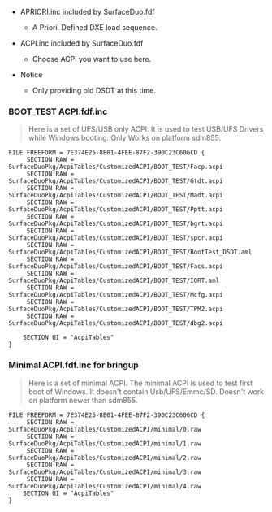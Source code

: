 * APRIORI.inc included by SurfaceDuo.fdf
     - A Priori. Defined DXE load sequence.

* ACPI.inc included by SurfaceDuo.fdf
     - Choose ACPI you want to use here.

* Notice   
     - Only providing old DSDT at this time.

### BOOT_TEST ACPI.fdf.inc

> Here is a set of UFS/USB only ACPI.
> It is used to test USB/UFS Drivers while Windows booting.
> Only Works on platform sdm855.

```
FILE FREEFORM = 7E374E25-8E01-4FEE-87F2-390C23C606CD {
     SECTION RAW = SurfaceDuoPkg/AcpiTables/CustomizedACPI/BOOT_TEST/Facp.acpi
     SECTION RAW = SurfaceDuoPkg/AcpiTables/CustomizedACPI/BOOT_TEST/Gtdt.acpi
     SECTION RAW = SurfaceDuoPkg/AcpiTables/CustomizedACPI/BOOT_TEST/Madt.acpi
     SECTION RAW = SurfaceDuoPkg/AcpiTables/CustomizedACPI/BOOT_TEST/Pptt.acpi
     SECTION RAW = SurfaceDuoPkg/AcpiTables/CustomizedACPI/BOOT_TEST/bgrt.acpi
     SECTION RAW = SurfaceDuoPkg/AcpiTables/CustomizedACPI/BOOT_TEST/spcr.acpi
     SECTION RAW = SurfaceDuoPkg/AcpiTables/CustomizedACPI/BOOT_TEST/BootTest_DSDT.aml
     SECTION RAW = SurfaceDuoPkg/AcpiTables/CustomizedACPI/BOOT_TEST/Facs.acpi
     SECTION RAW = SurfaceDuoPkg/AcpiTables/CustomizedACPI/BOOT_TEST/IORT.aml
     SECTION RAW = SurfaceDuoPkg/AcpiTables/CustomizedACPI/BOOT_TEST/Mcfg.acpi
     SECTION RAW = SurfaceDuoPkg/AcpiTables/CustomizedACPI/BOOT_TEST/TPM2.acpi
     SECTION RAW = SurfaceDuoPkg/AcpiTables/CustomizedACPI/BOOT_TEST/dbg2.acpi

	SECTION UI = "AcpiTables" 
}
```


### Minimal ACPI.fdf.inc for bringup

> Here is a set of minimal ACPI.
> The minimal ACPI is used to test first boot of Windows.
> It doesn't contain Usb/UFS/Emmc/SD.
> Doesn't work on platform newer than sdm855.


```
FILE FREEFORM = 7E374E25-8E01-4FEE-87F2-390C23C606CD {
     SECTION RAW = SurfaceDuoPkg/AcpiTables/CustomizedACPI/minimal/0.raw
     SECTION RAW = SurfaceDuoPkg/AcpiTables/CustomizedACPI/minimal/1.raw
     SECTION RAW = SurfaceDuoPkg/AcpiTables/CustomizedACPI/minimal/2.raw
     SECTION RAW = SurfaceDuoPkg/AcpiTables/CustomizedACPI/minimal/3.raw
     SECTION RAW = SurfaceDuoPkg/AcpiTables/CustomizedACPI/minimal/4.raw
	SECTION UI = "AcpiTables" 
}
```